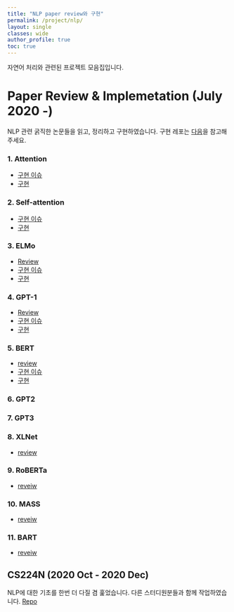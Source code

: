 ```yaml
---
title: "NLP paper review와 구현"
permalink: /project/nlp/
layout: single
classes: wide
author_profile: true
toc: true
---
```



자연어 처리와 관련된 프로젝트 모음집입니다.

# Paper Review & Implemetation (July 2020 -)

NLP 관련 굵직한 논문들을 읽고, 정리하고 구현하였습니다. 구현 레포는 [다음](https://github.com/InhyeokYoo/NLP/tree/master/papers)을 참고해주세요.

### 1. Attention

- [구현 이슈](/project/nlp/attention-issue/)
- [구현](https://github.com/InhyeokYoo/NLP/tree/master/papers/1.Attention)

### 2. Self-attention

- [구현 이슈](/project/nlp/transformer-issue/)
- [구현](https://github.com/InhyeokYoo/NLP/tree/master/papers/3.Transformer)

### 3. ELMo

- [Review](/project/nlp/elmo-review/)
- [구현 이슈](/project/nlp/elmo-issue/)
- [구현](https://github.com/InhyeokYoo/NLP/tree/master/papers/4.ELMo)

### 4. GPT-1

- [Review](/project/nlp/gpt1-review/)
- [구현 이슈](https://github.com/InhyeokYoo/NLP/issues/1)
- [구현](https://github.com/InhyeokYoo/NLP/tree/master/papers/5.GPT-1)

### 5. BERT

- [review](/project/nlp/bert-review/)
- [구현 이슈](/project/nlp/bert-issue/)
- [구현](https://github.com/InhyeokYoo/NLP/tree/master/papers/6.BERT)

### 6. GPT2

### 7. GPT3

### 8. XLNet

- [review](/project/nlp/XLNet-review/)

### 9. RoBERTa

- [reveiw](/project/nlp/RoBERTa-review/)

### 10. MASS

- [reveiw](/project/nlp/MASS-review/)

### 11. BART

- [reveiw](/project/nlp/BART-review/)

## CS224N (2020 Oct - 2020 Dec)

NLP에 대한 기초를 한번 더 다질 겸 훑었습니다. 다른 스터디원분들과 함께 작업하였습니다. [Repo](https://github.com/InhyeokYoo/CS224N)